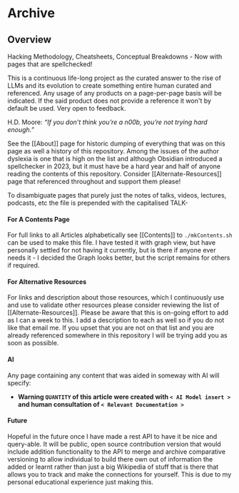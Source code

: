 # Archive

## Overview 

Hacking Methodology, Cheatsheets, Conceptual Breakdowns - Now with pages that are spellchecked! 

This is a continuous life-long project as the curated answer to the rise of LLMs and its evolution to create something entire human curated and referenced. Any usage of any products on a page-per-page basis will be indicated. If the said product does not provide a reference it won't by default be used.  Very open to feedback. 

H.D. Moore: *“If you don’t think you’re a n00b, you’re not trying hard enough.”*

See the [[About]] page for historic dumping of everything that was on this page as well a history of this repository. Among the issues of the author dyslexia is one that is high on the list and although Obsidian introduced a spellchecker in 2023, but it must have be a hard year and half of anyone reading the contents of this repository. Consider [[Alternate-Resources]] page that referenced throughout and support them please!

To disambiguate pages that purely just the notes of talks, videos, lectures, podcasts, etc the file is prepended with the capitalised TALK- 

#### For A Contents Page

For full links to all Articles alphabetically see [[Contents]] to `./mkContents.sh` can be used to make this file. I have tested it with graph view, but have personally settled for not having it currently, but is there if anyone ever needs it - I decided the Graph looks better, but the script remains for others if required.

#### For Alternative Resources

For links and description about those resources, which I continuously use and use to validate other resources please consider reviewing the list of [[Alternate-Resources]]. Please be aware that this is on-going effort to add as I can a week to this. I add a description to each as well so if you do not like that email me. If you upset that you are not on that list and you are already referenced somewhere in this repository I will be trying add you as soon as possible.  

#### AI 

Any page containing any content that was aided in someway with AI will specify:
- **Warning `QUANTITY` of this article were created with `< AI Model insert >` and human consultation of `< Relevant Documentation >`**


#### Future 

Hopeful in the future once I have made a rest API to have it be nice and query-able. It will be public, open source contribution version that would include addition functionality to the API to merge and archive comparative versioning to allow individual to build there own out of information the added or learnt rather than just a big Wikipedia of stuff that is there that allows you to track and make the connections for yourself. This is due to my personal educational experience just making this.